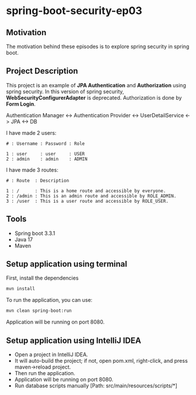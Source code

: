 # spring-boot-security-ep03

## Motivation

The motivation behind these episodes is to explore spring security in spring boot.

## Project Description

This project is an example of **JPA Authentication** and **Authorization** using spring security.
In this version of spring security, **WebSecurityConfigurerAdapter** is deprecated.
Authorization is done by **Form Login**.

Authentication Manager <-> Authentication Provider <-> UserDetailService <-> JPA <-> DB 

I have made 2 users:

```
# : Username : Password : Role

1 : user     : user     : USER
2 : admin    : admin    : ADMIN
```

I have made 3 routes:

```
# : Route  : Description 

1 : /      : This is a home route and accessible by everyone.
2 : /admin : This is an admin route and accessible by ROLE_ADMIN.
3 : /user  : This is a user route and accessible by ROLE_USER. 
```

## Tools

* Spring boot 3.3.1
* Java 17
* Maven

## Setup application using terminal

First, install the dependencies

```sh
mvn install
```

To run the application, you can use:

```sh
mvn clean spring-boot:run
```

Application will be running on port 8080.

## Setup application using IntelliJ IDEA

- Open a project in IntelliJ IDEA.
- It will auto-build the project; if not, open pom.xml, right-click, and press maven->reload project.
- Then run the application.
- Application will be running on port 8080.
- Run database scripts manually [Path: src/main/resources/scripts/*]